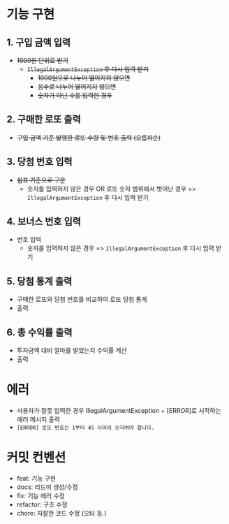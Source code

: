 # 기능 구현 
## 1. 구입 금액 입력
* ~~1000원 단위로 받기~~
  * ~~`IllegalArgumentException` 후 다시 입력 받기~~
    * ~~1000원으로 나누어 떨어지지 않으면~~
    * ~~음수로 나누어 떨어지지 않으면~~
    * ~~숫자가 아닌 수를 입력한 경우~~
## 2. 구매한 로또 출력
* ~~구입 금액 기준 발행한 로또 수량 및 번호 출력 (오름차순)~~
## 3. 당첨 번호 입력
* ~~쉼표 기준으로 구분~~
  * 숫자를 입력하지 않은 경우  OR 로또 숫자 범위에서 벗어난 경우 => `IllegalArgumentException` 후 다시 입력 받기
## 4. 보너스 번호 입력
* 번호 입력 
  * 숫자를 입력하지 않은 경우 => `IllegalArgumentException` 후 다시 입력 받기
## 5. 당첨 통계 출력 
* 구매한 로또와 당첨 번호를 비교하여 로또 당첨 통계
* 출력
## 6. 총 수익률 출력
* 투자금액 대비 얼마를 벌었는지 수익률 계산 
* 출력

# 에러
* 사용자가 잘못 입력한 경우  IllegalArgumentException + [ERROR]로 시작하는 에러 메시지 출력
* `[ERROR] 로또 번호는 1부터 45 사이의 숫자여야 합니다.`

# 커밋 컨벤션
* feat: 기능 구현
* docs: 리드미 생성/수정
* fix: 기능 에러 수정
* refactor: 구조 수정
* chore: 자잘한 코드 수정 (오타 등.)